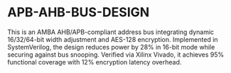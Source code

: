 # APB-AHB-BUS-DESIGN
This is an AMBA AHB/APB-compliant address bus integrating dynamic 16/32/64-bit width adjustment and AES-128 encryption. Implemented in SystemVerilog, the design reduces power by 28% in 16-bit mode while securing against bus snooping. Verified via Xilinx Vivado, it achieves 95% functional coverage with 12% encryption latency overhead.
